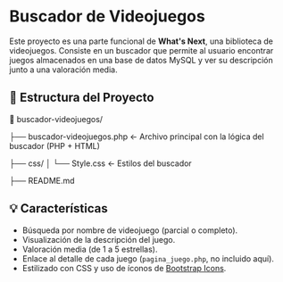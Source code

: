 # Buscador de Videojuegos

Este proyecto es una parte funcional de **What's Next**, una biblioteca de videojuegos. Consiste en un buscador que permite al usuario encontrar juegos almacenados en una base de datos MySQL y ver su descripción junto a una valoración media.

## 📂 Estructura del Proyecto
📁 buscador-videojuegos/

├── buscador-videojuegos.php ← Archivo principal con la lógica del buscador (PHP + HTML)

├── css/
│ └── Style.css ← Estilos del buscador

├── README.md

## 💡 Características

- Búsqueda por nombre de videojuego (parcial o completo).
- Visualización de la descripción del juego.
- Valoración media (de 1 a 5 estrellas).
- Enlace al detalle de cada juego (`pagina_juego.php`, no incluido aquí).
- Estilizado con CSS y uso de íconos de [Bootstrap Icons](https://icons.getbootstrap.com/).
